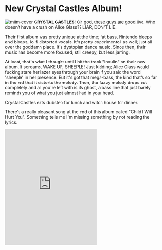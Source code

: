# New Crystal Castles Album!

![mlim-cover](CC.jpg "Crystal Castles")
**CRYSTAL CASTLES**! Oh god, [these guys are good live](http://www.welovedc.com/2011/03/18/we-love-music-crystal-castles-930-club-31511/ "a review I wrote of their live show circa 2011"). Who doesn't have a crush on Alice Glass?? LIAR, DON'T LIE.

Their first album was pretty unique at the time; fat bass, Nintendo bleeps and bloops, lo-fi distorted vocals. It's pretty experimental, as well; just all over the goddamn place. It's dystopian dance music. Since then, their music has become more focused; still creepy, but less jarring.

At least, that's what I thought until I hit the track "Insulin" on their new album. It screams, WAKE UP, SHEEPLE! Just kidding; Alice Glass would fucking stare her lazer eyes through your brain if you said the word 'sheeple' in her presence. But it's got that mega-bass, the kind that's so far in the red that it distorts the melody. Then, the fuzzy melody drops out completely and all you're left with is its ghost, a bass line that just barely reminds you of what you just almost had in your head.

Crystal Castles eats dubstep for lunch and witch house for dinner.

There's a really pleasant song at the end of this album called "Child I Will Hurt You". Something tells me I'm missing something by not reading the lyrics.

<iframe src="https://embed.spotify.com/?uri=spotify:album:15W1EuQIwiRtJkFigJzGID" width="300" height="380" frameborder="0" allowtransparency="true"></iframe>
